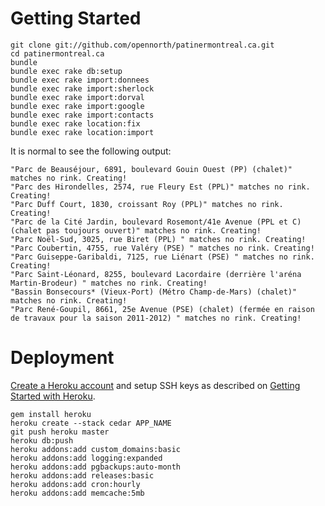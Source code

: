 # Getting Started

    git clone git://github.com/opennorth/patinermontreal.ca.git
    cd patinermontreal.ca
    bundle
    bundle exec rake db:setup
    bundle exec rake import:donnees
    bundle exec rake import:sherlock
    bundle exec rake import:dorval
    bundle exec rake import:google
    bundle exec rake import:contacts
    bundle exec rake location:fix
    bundle exec rake location:import

It is normal to see the following output:

    "Parc de Beauséjour, 6891, boulevard Gouin Ouest (PP) (chalet)" matches no rink. Creating!
    "Parc des Hirondelles, 2574, rue Fleury Est (PPL)" matches no rink. Creating!
    "Parc Duff Court, 1830, croissant Roy (PPL)" matches no rink. Creating!
    "Parc de la Cité Jardin, boulevard Rosemont/41e Avenue (PPL et C) (chalet pas toujours ouvert)" matches no rink. Creating!
    "Parc Noël-Sud, 3025, rue Biret (PPL) " matches no rink. Creating!
    "Parc Coubertin, 4755, rue Valéry (PSE) " matches no rink. Creating!
    "Parc Guiseppe-Garibaldi, 7125, rue Liénart (PSE) " matches no rink. Creating!
    "Parc Saint-Léonard, 8255, boulevard Lacordaire (derrière l'aréna Martin-Brodeur) " matches no rink. Creating!
    "Bassin Bonsecours* (Vieux-Port) (Métro Champ-de-Mars) (chalet)" matches no rink. Creating!
    "Parc René-Goupil, 8661, 25e Avenue (PSE) (chalet) (fermée en raison de travaux pour la saison 2011-2012) " matches no rink. Creating!

# Deployment

[Create a Heroku account](http://heroku.com/signup) and setup SSH keys as described on [Getting Started with Heroku](http://devcenter.heroku.com/articles/quickstart).

    gem install heroku
    heroku create --stack cedar APP_NAME
    git push heroku master
    heroku db:push
    heroku addons:add custom_domains:basic
    heroku addons:add logging:expanded
    heroku addons:add pgbackups:auto-month
    heroku addons:add releases:basic
    heroku addons:add cron:hourly
    heroku addons:add memcache:5mb
